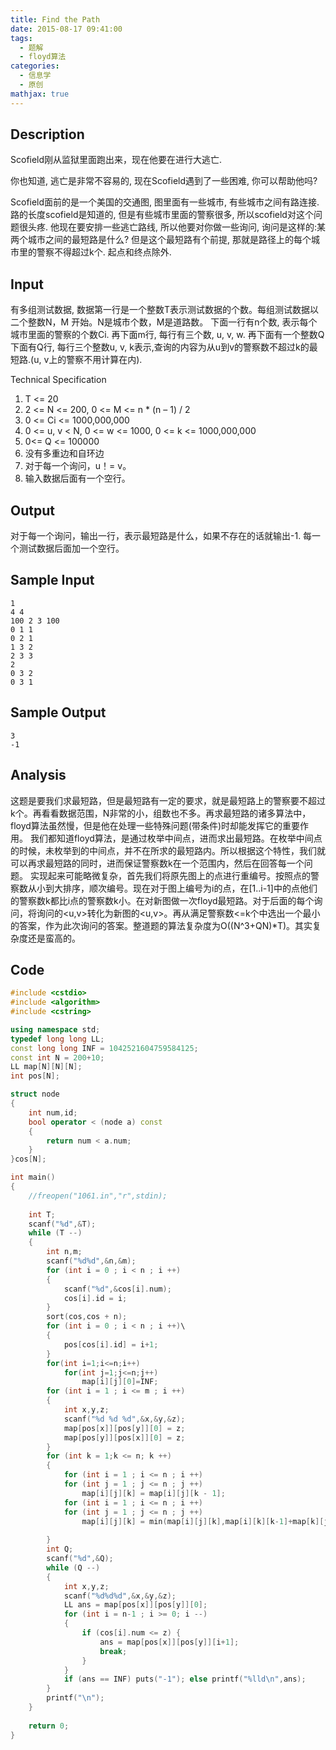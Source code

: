 ```yaml
---
title: Find the Path
date: 2015-08-17 09:41:00
tags:
  - 题解
  - floyd算法
categories:
  - 信息学
  - 原创
mathjax: true
---
```

Description
--
Scofield刚从监狱里面跑出来，现在他要在进行大逃亡.

你也知道, 逃亡是非常不容易的, 现在Scofield遇到了一些困难, 你可以帮助他吗?

Scofield面前的是一个美国的交通图, 图里面有一些城市, 有些城市之间有路连接. 路的长度scofield是知道的, 但是有些城市里面的警察很多, 所以scofield对这个问题很头疼. 他现在要安排一些逃亡路线, 所以他要对你做一些询问, 询问是这样的:某两个城市之间的最短路是什么? 但是这个最短路有个前提, 那就是路径上的每个城市里的警察不得超过k个. 起点和终点除外.

Input
--
有多组测试数据, 数据第一行是一个整数T表示测试数据的个数。每组测试数据以二个整数N，M 开始。N是城市个数，M是道路数。
下面一行有n个数, 表示每个城市里面的警察的个数Ci.
再下面m行, 每行有三个数, u, v, w.
再下面有一个整数Q
下面有Q行, 每行三个整数u, v, k表示,查询的内容为从u到v的警察数不超过k的最短路.(u, v上的警察不用计算在内).

Technical Specification
1. T <= 20
2. 2 <= N <= 200, 0 <= M <= n * (n – 1) / 2
3. 0 <= Ci <= 1000,000,000
4. 0 <= u, v < N, 0 <= w <= 1000, 0 <= k <= 1000,000,000
5. 0<= Q <= 100000
6. 没有多重边和自环边
7. 对于每一个询问，u！= v。
8. 输入数据后面有一个空行。

Output
--
对于每一个询问，输出一行，表示最短路是什么，如果不存在的话就输出-1.
每一个测试数据后面加一个空行。

Sample Input
--
```
1
4 4
100 2 3 100
0 1 1
0 2 1
1 3 2
2 3 3
2
0 3 2
0 3 1
```
Sample Output 
--
```
3
-1
```
Analysis
--
这题是要我们求最短路，但是最短路有一定的要求，就是最短路上的警察要不超过k个。再看看数据范围，N非常的小，组数也不多。再求最短路的诸多算法中，floyd算法虽然慢，但是他在处理一些特殊问题(带条件)时却能发挥它的重要作用。
我们都知道floyd算法，是通过枚举中间点，进而求出最短路。在枚举中间点的时候，未枚举到的中间点，并不在所求的最短路内。所以根据这个特性，我们就可以再求最短路的同时，进而保证警察数k在一个范围内，然后在回答每一个问题。
实现起来可能略微复杂，首先我们将原先图上的点进行重编号。按照点的警察数从小到大排序，顺次编号。现在对于图上编号为i的点，在[1..i-1]中的点他们的警察数k都比i点的警察数k小。在对新图做一次floyd最短路。对于后面的每个询问，将询问的<u,v>转化为新图的<u,v>。再从满足警察数<=k个中选出一个最小的答案，作为此次询问的答案。整道题的算法复杂度为O((N^3+QN)*T)。其实复杂度还是蛮高的。

Code
--
```cpp
#include <cstdio>
#include <algorithm>
#include <cstring>

using namespace std;
typedef long long LL;
const long long INF = 1042521604759584125;
const int N = 200+10;
LL map[N][N][N];
int pos[N];

struct node
{
	int num,id;
	bool operator < (node a) const
	{
		return num < a.num;
	}
}cos[N];

int main()
{
	//freopen("1061.in","r",stdin);
	
	int T;
	scanf("%d",&T);
	while (T --)
	{
		int n,m;
		scanf("%d%d",&n,&m);
		for (int i = 0 ; i < n ; i ++)
		{
			scanf("%d",&cos[i].num);
			cos[i].id = i;
		}
		sort(cos,cos + n);
		for (int i = 0 ; i < n ; i ++)\
		{
			pos[cos[i].id] = i+1;
		}
		for(int i=1;i<=n;i++)
			for(int j=1;j<=n;j++)
				map[i][j][0]=INF;
		for (int i = 1 ; i <= m ; i ++)
		{
			int x,y,z;
			scanf("%d %d %d",&x,&y,&z);
			map[pos[x]][pos[y]][0] = z;
			map[pos[y]][pos[x]][0] = z;
		}
		for (int k = 1;k <= n; k ++)
		{
			for (int i = 1 ; i <= n ; i ++)
			for (int j = 1 ; j <= n ; j ++)
				map[i][j][k] = map[i][j][k - 1];
			for (int i = 1 ; i <= n ; i ++)
			for (int j = 1 ; j <= n ; j ++)
				map[i][j][k] = min(map[i][j][k],map[i][k][k-1]+map[k][j][k-1]);
			
		}
		int Q;
		scanf("%d",&Q);
		while (Q --)
		{
			int x,y,z;
			scanf("%d%d%d",&x,&y,&z);
			LL ans = map[pos[x]][pos[y]][0];
			for (int i = n-1 ; i >= 0; i --)
			{
				if (cos[i].num <= z) {
					ans = map[pos[x]][pos[y]][i+1];
					break;
				}
			}
			if (ans == INF) puts("-1"); else printf("%lld\n",ans);
		}
		printf("\n");
	}
			
	return 0;
}
```